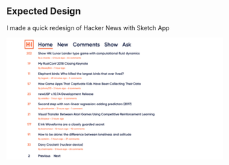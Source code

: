 ## Expected Design

I made a quick redesign of Hacker News with Sketch App

![Hacker News Redesign Home page](design/Design_HN.jpg?raw=true "Hacker News Redesign Home page")
